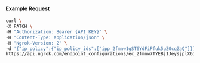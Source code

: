 <!-- Code generated for API Clients. DO NOT EDIT. -->

#### Example Request

```bash
curl \
-X PATCH \
-H "Authorization: Bearer {API_KEY}" \
-H "Content-Type: application/json" \
-H "Ngrok-Version: 2" \
-d '{"ip_policy":{"ip_policy_ids":["ipp_2fmnw1gST6YdFiPfuk5uZ0cqZaQ"]}}' \
https://api.ngrok.com/endpoint_configurations/ec_2fmnw7TYEBj1JeysjplX610hmK2
```
